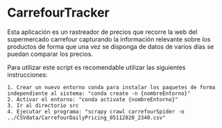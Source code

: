 # CarrefourTracker

Esta aplicación es un rastreador de precios que recorre la web del supermercado carrefour capturando la información relevante sobre los productos de forma que
una vez se disponga de datos de varios días se puedan comparar los precios.

Para utilizar este script es recomendable utilizar las siguientes  instrucciones:

	1. Crear un nuevo entorno conda para instalar los paquetes de forma independiente al sistema: "conda create -n {nombreEntorno}"
	2. Activar el entorno: "conda activate {nombreEntorno}"
	3. Ir al directorio src
	4. Ejecutar el programa: "scrapy crawl carrefourSpider -o ../CSVdata/CarrefourDailyPricing_05112020_2340.csv"
